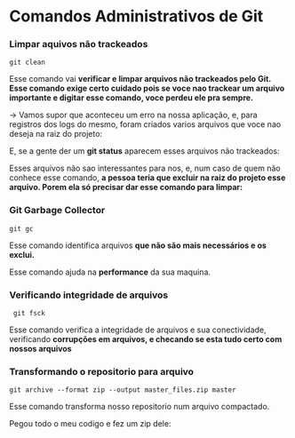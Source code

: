 Comandos Administrativos de Git
===============================

### Limpar aquivos não trackeados

```
git clean

```

Esse comando vai **verificar e limpar arquivos não trackeados pelo Git. Esse comando exige certo cuidado pois se voce nao trackear um arquivo importante e digitar esse comando, voce perdeu ele pra sempre.**

→ Vamos supor que aconteceu um erro na nossa aplicação, e, para registros dos logs do mesmo, foram criados varios arquivos que voce nao deseja na raiz do projeto:

E, se a gente der um **git status** aparecem esses arquivos não trackeados:


Esses arquivos não sao interessantes para nos, e, num caso de quem não conhece esse comando, **a pessoa teria que excluir na raiz do projeto esse arquivo. Porem ela só precisar dar esse comando para limpar:**


### Git Garbage Collector

```
git gc

```

Esse comando identifica arquivos **que não são mais necessários e os exclui.**

Esse comando ajuda na **performance** da sua maquina.

### Verificando integridade de arquivos

```
 git fsck

```

Esse comando verifica a integridade de arquivos e sua conectividade, verificando **corrupções em arquivos, e checando se esta tudo certo com nossos arquivos**

### Transformando o repositorio para arquivo

```
git archive --format zip --output master_files.zip master

```

Esse comando transforma nosso repositorio num arquivo compactado.


Pegou todo o meu codigo e fez um zip dele:
